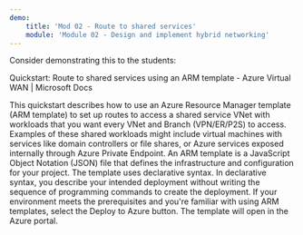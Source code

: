 ```yaml
---
demo:
    title: 'Mod 02 - Route to shared services'
    module: 'Module 02 - Design and implement hybrid networking'
---
```

Consider demonstrating this to the students: 

Quickstart: Route to shared services using an ARM template - Azure Virtual WAN | Microsoft Docs

This quickstart describes how to use an Azure Resource Manager template (ARM template) to set up routes to access a shared service VNet with workloads that you want every VNet and Branch (VPN/ER/P2S) to access. Examples of these shared workloads might include virtual machines with services like domain controllers or file shares, or Azure services exposed internally through Azure Private Endpoint.
An ARM template is a JavaScript Object Notation (JSON) file that defines the infrastructure and configuration for your project. The template uses declarative syntax. In declarative syntax, you describe your intended deployment without writing the sequence of programming commands to create the deployment.
If your environment meets the prerequisites and you're familiar with using ARM templates, select the Deploy to Azure button. The template will open in the Azure portal.

